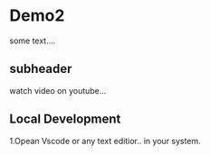 # Demo2

some text....

## subheader

watch video on youtube...

## Local Development

1.Opean Vscode or any text editior.. in your system.
